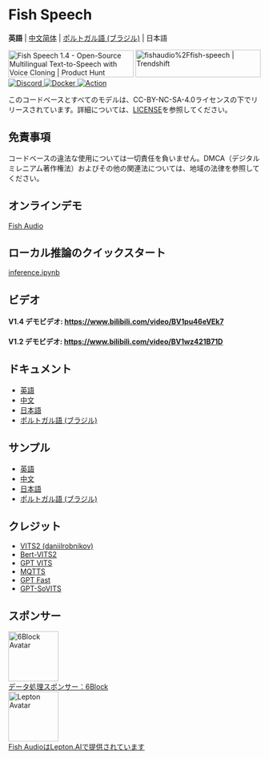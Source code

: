# Fish Speech

**英語** | [中文简体](README.zh.md) | [ポルトガル語 (ブラジル)](README.pt-BR.md) | 日本語

<div>
<a href="https://www.producthunt.com/posts/fish-speech-1-4?embed=true&utm_source=badge-featured&utm_medium=badge&utm_souce=badge-fish&#0045;speech&#0045;1&#0045;4" target="_blank"><img src="https://api.producthunt.com/widgets/embed-image/v1/featured.svg?post_id=488440&theme=light" alt="Fish&#0032;Speech&#0032;1&#0046;4 - Open&#0045;Source&#0032;Multilingual&#0032;Text&#0045;to&#0045;Speech&#0032;with&#0032;Voice&#0032;Cloning | Product Hunt" style="width: 250px; height: 54px;" width="250" height="54" /></a>

<a href="https://trendshift.io/repositories/7014" target="_blank">
<img src="https://trendshift.io/api/badge/repositories/7014" alt="fishaudio%2Ffish-speech | Trendshift" style="width: 250px; height: 55px;" width="250" height="55"/>
</a>
</div>

<div>
<a target="_blank" href="https://discord.gg/Es5qTB9BcN">
<img alt="Discord" src="https://img.shields.io/discord/1214047546020728892?color=%23738ADB&label=Discord&logo=discord&logoColor=white&style=flat-square"/>
</a>
<a target="_blank" href="https://hub.docker.com/r/lengyue233/fish-speech">
<img alt="Docker" src="https://img.shields.io/docker/pulls/lengyue233/fish-speech?style=flat-square&logo=docker"/>
</a>
<a target="_blank" href="https://github.com/fishaudio/fish-speech/actions/workflows/build-windows-package.yml">
<img alt="Action" src="https://img.shields.io/github/actions/workflow/status/fishaudio/fish-speech/build-windows-package.yml?style=flat-square&label=Build%20Windows%20Package&logo=github"/>
</a>
</div>

このコードベースとすべてのモデルは、CC-BY-NC-SA-4.0ライセンスの下でリリースされています。詳細については、[LICENSE](LICENSE)を参照してください。

## 免責事項

コードベースの違法な使用については一切責任を負いません。DMCA（デジタルミレニアム著作権法）およびその他の関連法については、地域の法律を参照してください。

## オンラインデモ

[Fish Audio](https://fish.audio)

## ローカル推論のクイックスタート

[inference.ipynb](/inference.ipynb)

## ビデオ

#### V1.4 デモビデオ: https://www.bilibili.com/video/BV1pu46eVEk7

#### V1.2 デモビデオ: https://www.bilibili.com/video/BV1wz421B71D

## ドキュメント

- [英語](https://speech.fish.audio/)
- [中文](https://speech.fish.audio/zh/)
- [日本語](https://speech.fish.audio/ja/)
- [ポルトガル語 (ブラジル)](https://speech.fish.audio/pt/)

## サンプル

- [英語](https://speech.fish.audio/samples/)
- [中文](https://speech.fish.audio/zh/samples/)
- [日本語](https://speech.fish.audio/ja/samples/)
- [ポルトガル語 (ブラジル)](https://speech.fish.audio/pt/samples/)

## クレジット

- [VITS2 (daniilrobnikov)](https://github.com/daniilrobnikov/vits2)
- [Bert-VITS2](https://github.com/fishaudio/Bert-VITS2)
- [GPT VITS](https://github.com/innnky/gpt-vits)
- [MQTTS](https://github.com/b04901014/MQTTS)
- [GPT Fast](https://github.com/pytorch-labs/gpt-fast)
- [GPT-SoVITS](https://github.com/RVC-Boss/GPT-SoVITS)

## スポンサー

<div>
  <a href="https://6block.com/">
    <img src="https://avatars.githubusercontent.com/u/60573493" width="100" height="100" alt="6Block Avatar"/>
  </a>
  <br>
  <a href="https://6block.com/">データ処理スポンサー：6Block</a>
</div>
<div>
  <a href="https://www.lepton.ai/">
    <img src="https://www.lepton.ai/favicons/apple-touch-icon.png" width="100" height="100" alt="Lepton Avatar"/>
  </a>
  <br>
  <a href="https://www.lepton.ai/">Fish AudioはLepton.AIで提供されています</a>
</div>
